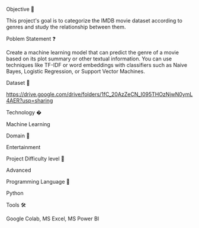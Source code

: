 Objective 🎯

This project's goal is to categorize the IMDB movie dataset according to genres and study the relationship between them.

Poblem Statement ❓

Create a machine learning model that can predict the genre of a movie based on its plot summary or other textual
information. You can use techniques like TF-IDF or word embeddings with classifiers such as Naive Bayes, Logistic
Regression, or Support Vector
Machines.

Dataset 📀

https://drive.google.com/drive/folders/1fC_20AzZeCN_I095THOzNjwN0ymL4AER?usp=sharing

Technology �

Machine Learning

Domain 🏥

Entertainment

Project Difficulty level 🥇

Advanced

Programming Language 🐍

Python

Tools 🛠

Google Colab, MS Excel, MS Power BI

